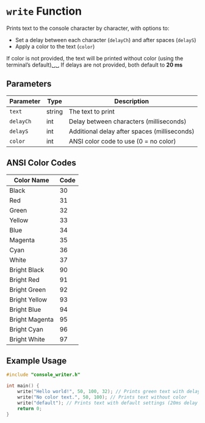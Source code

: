 # `write` Function

Prints text to the console character by character, with options to:

- Set a delay between each character (`delayCh`) and after spaces (`delayS`)  
- Apply a color to the text (`color`)

If color is not provided, the text will be printed without color (using the terminal’s default)␣␣
If delays are not provided, both default to **20 ms**

## Parameters

| Parameter | Type | Description                                  |
|-----------|------|----------------------------------------------|
| `text`    | string | The text to print                            |
| `delayCh` | int  | Delay between characters (milliseconds)      |
| `delayS`  | int  | Additional delay after spaces (milliseconds) |
| `color`   | int  | ANSI color code to use (0 = no color)        |

## ANSI Color Codes

| Color Name     | Code |
|----------------|------|
| Black          | 30   |
| Red            | 31   |
| Green          | 32   |
| Yellow         | 33   |
| Blue           | 34   |
| Magenta        | 35   |
| Cyan           | 36   |
| White          | 37   |
| Bright Black   | 90   |
| Bright Red     | 91   |
| Bright Green   | 92   |
| Bright Yellow  | 93   |
| Bright Blue    | 94   |
| Bright Magenta | 95   |
| Bright Cyan    | 96   |
| Bright White   | 97   |

## Example Usage

```cpp
#include "console_writer.h"

int main() {
    write("Hello world!", 50, 100, 32); // Prints green text with delays
    write("No color text.", 50, 100); // Prints text without color
    write("default"); // Prints text with default settings (20ms delay and standard color)
    return 0;
}
